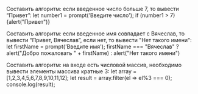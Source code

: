 Составить алгоритм: если введенное число больше 7, то вывести “Привет”:
let number1 = prompt('Введите число');
if (number1 > 7){alert("Привет")} 

Составить алгоритм: если введенное имя совпадает с Вячеслав, то вывести “Привет, Вячеслав”, если нет, то вывести "Нет такого имени":
let firstName = prompt('Введите имя');
firstName === "Вячеслав" ? alert("Добро пожаловать " + firstName) : alert("Нет такого имени")

Составить алгоритм: на входе есть числовой массив, необходимо вывести элементы массива кратные 3:
let array = [1,2,3,4,5,6,7,8,9,10,11,12];
let result = array.filter(el => el%3 === 0);
console.log(result);






